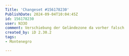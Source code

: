 ```yaml
---
Title: 'Changeset #156178230'
PublishDate: 2024-09-04T10:04:45Z
id: 156178230
user: N33O
comment: Verschiebung der Geländezone da vorher falsch
created_by: iD 2.30.2
tags:
- Montenegro

---
```

